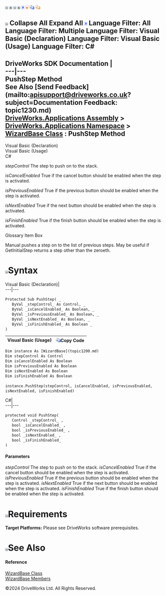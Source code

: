 ![](dotnetimages/collapse.gif) ![](dotnetimages/expand.gif) ![](dotnetimages/collapse.gif) ![](dotnetimages/expand.gif) ![](dotnetimages/drpdown.gif) ![](dotnetimages/drpdown_orange.gif) ![](dotnetimages/copycode.gif) ![](dotnetimages/copycodeHighlight.gif)

![](dotnetimages/collapse.gif) Collapse All Expand All ![](dotnetimages/drpdown.gif) Language Filter: All  Language Filter: Multiple  Language Filter: Visual Basic (Declaration) Language Filter: Visual Basic (Usage) Language Filter: C#  
---  
DriveWorks SDK Documentation  |   
---|---  
PushStep Method   
See Also [Send Feedback](mailto:apisupport@driveworks.co.uk?subject=Documentation Feedback: topic1230.md)  
[DriveWorks.Applications Assembly](topic13.md) > [DriveWorks.Applications Namespace](topic16.md) > [WizardBase Class](topic1200.md) : PushStep Method  
---  
  
Visual Basic (Declaration)    
Visual Basic (Usage)    
C# 

_stepControl_
    The step to push on to the stack.

_isCancelEnabled_
    True if the cancel button should be enabled when the step is activated.

_isPreviousEnabled_
    True if the previous button should be enabled when the step is activated.

_isNextEnabled_
    True if the next button should be enabled when the step is activated.

_isFinishEnabled_
    True if the finish button should be enabled when the step is activated.

Glossary Item Box

Manual pushes a step on to the list of previous steps. May be useful if GetInitialStep returns a step other than the zeroeth. 

# ![](dotnetimages/collapse.gif)Syntax

Visual Basic (Declaration)|   
---|---  
      
    
    Protected Sub PushStep( _
       ByVal _stepControl_ As Control, _
       ByVal _isCancelEnabled_ As Boolean, _
       ByVal _isPreviousEnabled_ As Boolean, _
       ByVal _isNextEnabled_ As Boolean, _
       ByVal _isFinishEnabled_ As Boolean _
    )   
  
Visual Basic (Usage)| ![](dotnetimages/copycode.gif)Copy Code  
---|---  
      
    
    Dim instance As [WizardBase](topic1200.md)
    Dim stepControl As Control
    Dim isCancelEnabled As Boolean
    Dim isPreviousEnabled As Boolean
    Dim isNextEnabled As Boolean
    Dim isFinishEnabled As Boolean
     
    instance.PushStep(stepControl, isCancelEnabled, isPreviousEnabled, isNextEnabled, isFinishEnabled)  
  
C#|   
---|---  
      
    
    protected void PushStep( 
       Control _stepControl_ ,
       bool _isCancelEnabled_ ,
       bool _isPreviousEnabled_ ,
       bool _isNextEnabled_ ,
       bool _isFinishEnabled_
    )  
  
#### Parameters

 _stepControl_
    The step to push on to the stack.
_isCancelEnabled_
    True if the cancel button should be enabled when the step is activated.
_isPreviousEnabled_
    True if the previous button should be enabled when the step is activated.
_isNextEnabled_
    True if the next button should be enabled when the step is activated.
_isFinishEnabled_
    True if the finish button should be enabled when the step is activated.

# ![](dotnetimages/collapse.gif)Requirements

**Target Platforms:** Please see DriveWorks software prerequisites.

# ![](dotnetimages/collapse.gif)See Also

#### Reference

[WizardBase Class](topic1200.md)   
[WizardBase Members](topic1201.md)

©2024 DriveWorks Ltd. All Rights Reserved.
